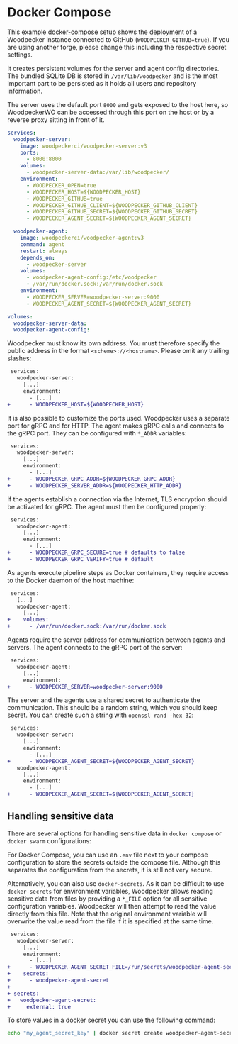 # Docker Compose

This example [docker-compose](https://docs.docker.com/compose/) setup shows the deployment of a Woodpecker instance connected to GitHub (`WOODPECKER_GITHUB=true`). If you are using another forge, please change this including the respective secret settings.

It creates persistent volumes for the server and agent config directories. The bundled SQLite DB is stored in `/var/lib/woodpecker` and is the most important part to be persisted as it holds all users and repository information.

The server uses the default port `8000` and gets exposed to the host here, so WoodpeckerWO can be accessed through this port on the host or by a reverse proxy sitting in front of it.

```yaml title="docker-compose.yaml"
services:
  woodpecker-server:
    image: woodpeckerci/woodpecker-server:v3
    ports:
      - 8000:8000
    volumes:
      - woodpecker-server-data:/var/lib/woodpecker/
    environment:
      - WOODPECKER_OPEN=true
      - WOODPECKER_HOST=${WOODPECKER_HOST}
      - WOODPECKER_GITHUB=true
      - WOODPECKER_GITHUB_CLIENT=${WOODPECKER_GITHUB_CLIENT}
      - WOODPECKER_GITHUB_SECRET=${WOODPECKER_GITHUB_SECRET}
      - WOODPECKER_AGENT_SECRET=${WOODPECKER_AGENT_SECRET}

  woodpecker-agent:
    image: woodpeckerci/woodpecker-agent:v3
    command: agent
    restart: always
    depends_on:
      - woodpecker-server
    volumes:
      - woodpecker-agent-config:/etc/woodpecker
      - /var/run/docker.sock:/var/run/docker.sock
    environment:
      - WOODPECKER_SERVER=woodpecker-server:9000
      - WOODPECKER_AGENT_SECRET=${WOODPECKER_AGENT_SECRET}

volumes:
  woodpecker-server-data:
  woodpecker-agent-config:
```

Woodpecker must know its own address. You must therefore specify the public address in the format `<scheme>://<hostname>`. Please omit any trailing slashes:

```diff title="docker-compose.yaml"
 services:
   woodpecker-server:
     [...]
     environment:
       - [...]
+      - WOODPECKER_HOST=${WOODPECKER_HOST}
```

It is also possible to customize the ports used. Woodpecker uses a separate port for gRPC and for HTTP. The agent makes gRPC calls and connects to the gRPC port. They can be configured with `*_ADDR` variables:

```diff title="docker-compose.yaml"
 services:
   woodpecker-server:
     [...]
     environment:
       - [...]
+      - WOODPECKER_GRPC_ADDR=${WOODPECKER_GRPC_ADDR}
+      - WOODPECKER_SERVER_ADDR=${WOODPECKER_HTTP_ADDR}
```

If the agents establish a connection via the Internet, TLS encryption should be activated for gRPC. The agent must then be configured properly:

```diff title="docker-compose.yaml"
 services:
   woodpecker-agent:
     [...]
     environment:
       - [...]
+      - WOODPECKER_GRPC_SECURE=true # defaults to false
+      - WOODPECKER_GRPC_VERIFY=true # default
```

As agents execute pipeline steps as Docker containers, they require access to the Docker daemon of the host machine:

```diff title="docker-compose.yaml"
 services:
   [...]
   woodpecker-agent:
     [...]
+    volumes:
+      - /var/run/docker.sock:/var/run/docker.sock
```

Agents require the server address for communication between agents and servers. The agent connects to the gRPC port of the server:

```diff title="docker-compose.yaml"
 services:
   woodpecker-agent:
     [...]
     environment:
+      - WOODPECKER_SERVER=woodpecker-server:9000
```

The server and the agents use a shared secret to authenticate the communication. This should be a random string, which you should keep secret. You can create such a string with `openssl rand -hex 32`:

```diff title="docker-compose.yaml"
 services:
   woodpecker-server:
     [...]
     environment:
       - [...]
+      - WOODPECKER_AGENT_SECRET=${WOODPECKER_AGENT_SECRET}
   woodpecker-agent:
     [...]
     environment:
       - [...]
+      - WOODPECKER_AGENT_SECRET=${WOODPECKER_AGENT_SECRET}
```

## Handling sensitive data

There are several options for handling sensitive data in `docker compose` or `docker swarm` configurations:

For Docker Compose, you can use an `.env` file next to your compose configuration to store the secrets outside the compose file. Although this separates the configuration from the secrets, it is still not very secure.

Alternatively, you can also use `docker-secrets`. As it can be difficult to use `docker-secrets` for environment variables, Woodpecker allows reading sensitive data from files by providing a `*_FILE` option for all sensitive configuration variables. Woodpecker will then attempt to read the value directly from this file. Note that the original environment variable will overwrite the value read from the file if it is specified at the same time.

```diff title="docker-compose.yaml"
 services:
   woodpecker-server:
     [...]
     environment:
       - [...]
+      - WOODPECKER_AGENT_SECRET_FILE=/run/secrets/woodpecker-agent-secret
+    secrets:
+      - woodpecker-agent-secret
+
+ secrets:
+   woodpecker-agent-secret:
+     external: true
```

To store values in a docker secret you can use the following command:

```bash
echo "my_agent_secret_key" | docker secret create woodpecker-agent-secret -
```
